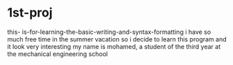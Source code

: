 # 1st-proj
this- is-for-learning-the-basic-writing-and-syntax-formatting
i have so much free time in the summer vacation so i decide to learn this program and it look very interesting
my name is mohamed, a student of the third year at the mechanical engineering school 
